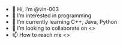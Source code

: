 - 👋 Hi, I’m @vin-003
- 👀 I’m interested in programming
- 🌱 I’m currently learning C++, Java, Python 
- 💞️ I’m looking to collaborate on <>
- 📫 How to reach me <>

<!---
vin-003/vin-003 is a ✨ special ✨ repository because its `README.md` (this file) appears on your GitHub profile.
You can click the Preview link to take a look at your changes.
--->
